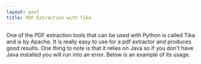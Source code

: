 ```yaml
---
layout: post
title: PDF Extraction with Tika
---
```


One of the PDF extraction tools that can be used with Python is called Tika and is by Apache. It is really easy to use for a pdf extractor and produces good results. One thing to note is that it relies on Java so if you don't have Java installed you will run into an error. Below is an example of its usage. 
<script src="https://gist.github.com/rkjiwa/08fee7f22728b972c88470326c39e8bf.js"></script>

